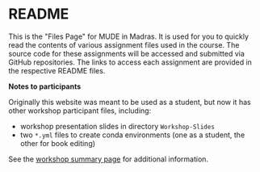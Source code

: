 # README

This is the "Files Page" for MUDE in Madras. It is used for you to quickly read the contents of various assignment files used in the course. The source code for these assignments will be accessed and submitted via GitHub repositories. The links to access each assignment are provided in the respective README files.

**Notes to participants**

Originally this website was meant to be used as a student, but now it has other workshop participant files, including:

- workshop presentation slides in directory `Workshop-Slides`
- two `*.yml` files to create conda environments (one as a student, the other for book editing)

See the [workshop summary page](https://iitm-mude.github.io/2024-workshop/) for additional information.